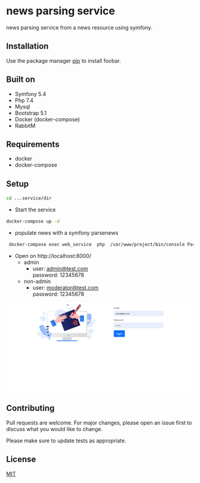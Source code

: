 # news parsing service

news parsing service from a news resource using symfony.

## Installation

Use the package manager [pip](https://pip.pypa.io/en/stable/) to install foobar.

## Built on

- Symfony 5.4
- Php 7.4
- Mysql
- Bootstrap 5.1
- Docker (docker-compose)
- RabbitM

## Requirements

- docker
- docker-compose

## Setup

```bash
cd ...service/dir
```

- Start the service

```bash
docker-compose up -d
```

- populate news with a symfony parsenews

```bash
 docker-compose exec web_service  php  /var/www/project/bin/console Parsenews
```

- Open on http://localhost:8000/
  - admin
    - user: admin@test.com  
      password: 12345678
  - non-admin
    - user: moderator@test.com  
      password: 12345678




![Alt text](/docs/landing.png?raw=true "News Landing Page")




## Contributing

Pull requests are welcome. For major changes, please open an issue first
to discuss what you would like to change.

Please make sure to update tests as appropriate.

## License

[MIT](https://choosealicense.com/licenses/mit/)
